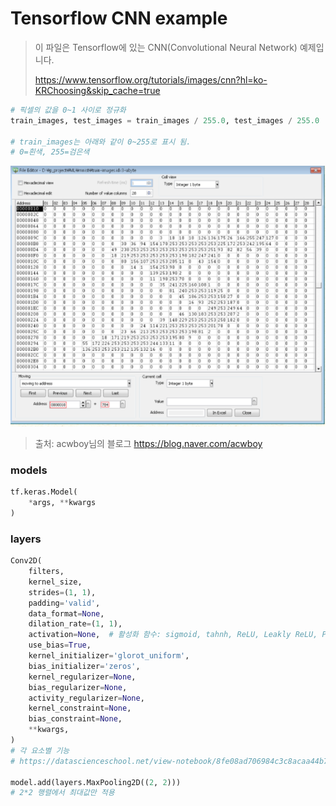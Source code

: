 # Tensorflow CNN example

> 이 파일은 Tensorflow에 있는 CNN(Convolutional Neural Network) 예제입니다.
>
> https://www.tensorflow.org/tutorials/images/cnn?hl=ko-KRChoosing&skip_cache=true



```python
# 픽셀의 값을 0~1 사이로 정규화
train_images, test_images = train_images / 255.0, test_images / 255.0

# train_images는 아래와 같이 0~255로 표시 됨.
# 0=흰색, 255=검은색
```

![image-20200909040046133](README.assets/image-20200909040046133.png)

> 출처: acwboy님의 블로그 https://blog.naver.com/acwboy

### models

```python
tf.keras.Model(
    *args, **kwargs
)
```

### layers

```python
Conv2D(
    filters,
    kernel_size,
    strides=(1, 1),
    padding='valid',
    data_format=None,
    dilation_rate=(1, 1),
    activation=None,  # 활성화 함수: sigmoid, tahnh, ReLU, Leakly ReLU, PReLU, ELU
    use_bias=True,
    kernel_initializer='glorot_uniform',
    bias_initializer='zeros',
    kernel_regularizer=None,
    bias_regularizer=None,
    activity_regularizer=None,
    kernel_constraint=None,
    bias_constraint=None,
    **kwargs,
)
# 각 요소별 기능
# https://datascienceschool.net/view-notebook/8fe08ad706984c3c8acaa44b787dcac0/

model.add(layers.MaxPooling2D((2, 2)))
# 2*2 행렬에서 최대값만 적용
```

